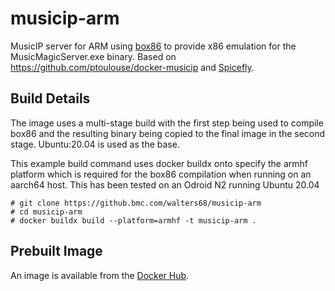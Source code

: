 # musicip-arm
MusicIP server for ARM using [box86](https://github.com/ptitSeb/box86) to provide x86 emulation for the MusicMagicServer.exe binary.  Based on https://github.com/ptoulouse/docker-musicip and [Spicefly](https://www.spicefly.com/).

## Build Details
The image uses a multi-stage build with the first step being used to compile box86 and the resulting binary being copied to the final image in the second stage.  Ubuntu:20.04 is used as the base.

This example build command uses docker buildx onto specify the armhf platform which is required for the box86 compilation when running on an aarch64 host.  This has been tested on an Odroid N2 running Ubuntu 20.04
```shell
# git clone https://github.bmc.com/walters68/musicip-arm
# cd musicip-arm
# docker buildx build --platform=armhf -t musicip-arm .
```
## Prebuilt Image
An image is available from the [Docker Hub](https://hub.docker.com/r/mwalters68/musicip-arm).
